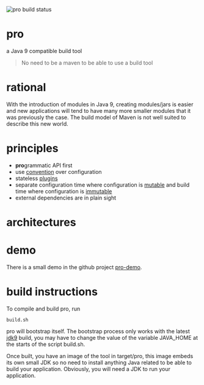![pro build status](https://api.travis-ci.org/forax/pro.svg?branch=master)
# pro
a Java 9 compatible build tool

> No need to be a maven to be able to use a build tool 


# rational
With the introduction of modules in Java 9, creating modules/jars is easier and
new applications will tend to have many more smaller modules that it was previously the case.
The build model of Maven is not well suited to describe this new world.


# principles

  - **pro**grammatic API first
  - use [convention](https://github.com/forax/pro/blob/master/src/main/java/com.github.forax.pro.plugin.convention/com/github/forax/pro/plugin/convention/ConventionPlugin.java#L17) over configuration
  - stateless [plugins](https://github.com/forax/pro/blob/master/src/main/java/com.github.forax.pro.api/com/github/forax/pro/api/Plugin.java) 
  - separate configuration time where configuration is [mutable](https://github.com/forax/pro/blob/master/src/main/java/com.github.forax.pro.api/com/github/forax/pro/api/MutableConfig.java) and build time where configuration is [immutable](https://github.com/forax/pro/blob/master/src/main/java/com.github.forax.pro.api/com/github/forax/pro/api/Config.java)
  - external dependencies are in plain sight


# architectures
  

# demo
There is a small demo in the github project [pro-demo](https://github.com/forax/pro-demo/).

# build instructions
To compile and build pro, run 
```
build.sh
```
pro will bootstrap itself.
The bootstrap process only works with the latest [jdk9](https://jdk9.java.net/) build,
you may have to change the value of the variable JAVA_HOME at the starts of the script build.sh.

Once built, you have an image of the tool in target/pro,
this image embeds its own small JDK so no need to install anything Java related to be able to build your application.
Obviously, you will need a JDK to run your application. 
